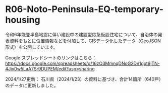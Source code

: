 # R06-Noto-Peninsula-EQ-temporary-housing
令和6年能登半島地震に伴い建設中の建設型応急仮設住宅について、自治体の発表資料をもとに位置情報などを付加して、GISデータ化したデータ（GeoJSON形式）を公開しています。

Google スプレッドシートのリンクはこちら：https://docs.google.com/spreadsheets/d/16zO3MmnqDNoG2Dn1got9jTN-4Jiv0w5LaA7Sr9DUPEM/edit?usp=sharing


2024/1/27更新：
石川県（2024/1/23）の資料に基づき、合計14箇所（640戸）のデータに更新しました。
